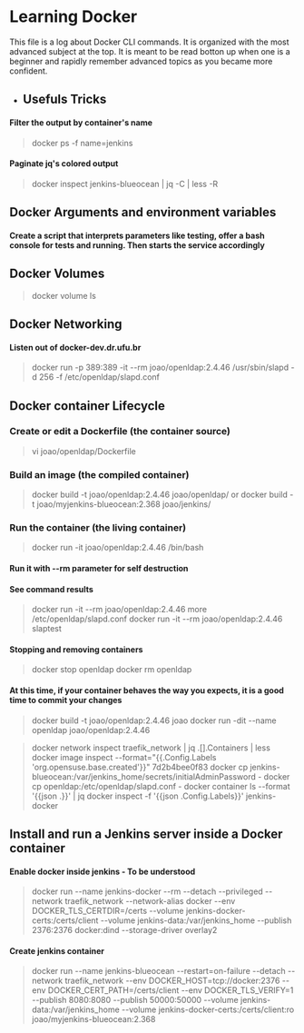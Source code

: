 # Learning Docker

This file is a log about Docker CLI commands. It is organized with the most advanced subject at the top. It is meant to be read botton up when one is a beginner and rapidly remember advanced topics as you became more confident.

* ## Usefuls Tricks
#### Filter the output by container's name
> docker ps -f name=jenkins

#### Paginate jq's colored output
> docker inspect jenkins-blueocean | jq -C | less -R

## Docker Arguments and environment variables 
#### Create a script that interprets parameters like testing, offer a bash console for tests and running. Then starts the service accordingly

## Docker Volumes

> docker volume ls

## Docker Networking

#### Listen out of docker-dev.dr.ufu.br
> docker run -p 389:389 -it --rm joao/openldap:2.4.46 /usr/sbin/slapd -d 256 -f /etc/openldap/slapd.conf

## Docker container Lifecycle
### Create or edit a Dockerfile (the container source)
> vi joao/openldap/Dockerfile

### Build an image (the compiled container) 
> docker build -t joao/openldap:2.4.46 joao/openldap/
or
> docker build -t joao/myjenkins-blueocean:2.368 joao/jenkins/

### Run the container (the living container)
> docker run -it joao/openldap:2.4.46 /bin/bash
#### Run it with --rm parameter for self destruction
#### See command results
> docker run -it --rm joao/openldap:2.4.46 more /etc/openldap/slapd.conf
> docker run -it --rm joao/openldap:2.4.46 slaptest

#### Stopping and removing containers
> docker stop openldap
> docker rm openldap

#### At this time, if your container behaves the way you expects, it is a good time to commit your changes

> docker build -t joao/openldap:2.4.46 joao
> docker run -dit --name openldap joao/openldap:2.4.46

> docker network inspect traefik_network | jq .[].Containers | less
> docker image inspect --format="{{.Config.Labels 'org.opensuse.base.created'}}" 7d2b4bee0f83
> docker cp jenkins-blueocean:/var/jenkins_home/secrets/initialAdminPassword -
> docker cp openldap:/etc/openldap/slapd.conf -
> docker container ls --format '{{json .}}' | jq
> docker inspect -f '{{json .Config.Labels}}' jenkins-docker

## Install and run a Jenkins server inside a Docker container
#### Enable docker inside jenkins - To be understood
> docker run   --name jenkins-docker   --rm   --detach   --privileged   --network traefik_network   --network-alias docker   --env DOCKER_TLS_CERTDIR=/certs   --volume jenkins-docker-certs:/certs/client   --volume jenkins-data:/var/jenkins_home --publish 2376:2376   docker:dind   --storage-driver overlay2
#### Create jenkins container
> docker run   --name jenkins-blueocean   --restart=on-failure   --detach   --network traefik_network   --env DOCKER_HOST=tcp://docker:2376   --env DOCKER_CERT_PATH=/certs/client   --env DOCKER_TLS_VERIFY=1   --publish 8080:8080   --publish 50000:50000   --volume jenkins-data:/var/jenkins_home   --volume jenkins-docker-certs:/certs/client:ro   joao/myjenkins-blueocean:2.368

